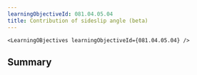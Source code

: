 ```yaml
---
learningObjectiveId: 081.04.05.04
title: Contribution of sideslip angle (beta)
---
```


```tsx eval
<LearningOBjectives learningObjectiveId={081.04.05.04} />
```

## Summary
